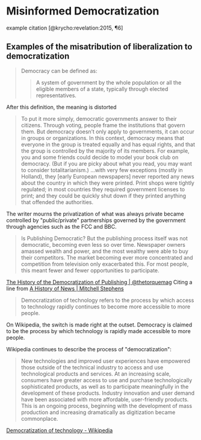 # Misinformed Democratization

example citation [@krycho:revelation:2015, ¶6]

## Examples of the misatribution of liberalization to democratization

> Democracy can be defined as:
>> A system of government by the whole population or all the eligible members of a state, typically through elected representatives.

After this definition, the meaning is distorted

>To put it more simply, democratic governments answer to their citizens. Through voting, people frame the institutions that govern them.
>But democracy doesn’t only apply to governments, it can occur in groups or organizations. In this context, democracy means that everyone in the group is treated equally and has equal rights, and that the group is controlled by the majority of its members. For example, you and some friends could decide to model your book club on democracy. (But if you are picky about what you read, you may want to consider totalitarianism.)
> ...with very few exceptions (mostly in Holland), they [early European newspapers] never reported any news about the country in which they were printed. Print shops were tightly regulated; in most countries they required government licenses to print; and they could be quickly shut down if they printed anything that offended the authorities.

The writer mourns the privatization of what was always private became controlled by "public/private" partnerships governed by the government through agencies such as the FCC and BBC.

> Is Publishing Democratic?
> But the publishing process itself was not democratic, becoming even less so over time. Newspaper owners amassed wealth and power, and the most wealthy were able to buy their competitors. The market becoming ever more concentrated and competition from television only exacerbated this. For most people, this meant fewer and fewer opportunities to participate.

[The History of the Democratization of Publishing | @thetorquemag](https://torquemag.io/2013/10/the-history-of-the-democratization-of-publishing/)
Citing a line from [A History of News | Mitchell Stephens](https://smile.amazon.com/A-History-News-Mitchell-Stephens/dp/0195189914)

> Democratization of technology refers to the process by which access to technology rapidly continues to become more accessible to more people.

On Wikipedia, the switch is made right at the outset. Democracy is claimed to be the process by which technology is rapidly made accessible to more people.

Wikipedia continues to describe the process of "democratization":

> New technologies and improved user experiences have empowered those outside of the technical industry to access and use technological products and services. At an increasing scale, consumers have greater access to use and purchase technologically sophisticated products, as well as to participate meaningfully in the development of these products. Industry innovation and user demand have been associated with more affordable, user-friendly products. This is an ongoing process, beginning with the development of mass production and increasing dramatically as digitization became commonplace.

[Democratization of technology - Wikipedia](https://en.wikipedia.org/wiki/Democratization_of_technology)
